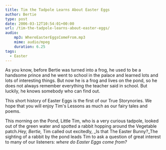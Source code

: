 ```yaml
---
title: Tim the Tadpole Learns About Easter Eggs
author: Bertie
type: post
date: 2006-03-12T10:54:01+00:00
url: /tim-the-tadpole-learns-about-easter-eggs/
audio: 
    mp3: WhereEasterEggsComeFrom.mp3
    mime: audio/mpeg
    duration: 6.25
tags:
  - Easter
---
```


As you know, before Bertie was turned into a frog, he used to be a handsome prince and he went to school in the palace and learned lots and lots of interesting things. But now he is a frog and lives on the pond, so he does not always remember everything the teacher said in school. But luckily, he knows somebody who can find out.

This short history of Easter Eggs is the first of our True Storynories. We hope that you will enjoy Tim's Lessons as much as our fairy tales and poems.

This morning on the Pond, Little Tim, who is a very curious tadpole, looked out of the green water and spotted a rabbit hopping around the Vegetable patch._Hey, Bertie,_ Tim called out excitedly, _Is that The Easter Bunny?_The sighting of a rabbit by the pond leads Tim to ask a question of great interest to many of our listeners: _where do Easter Eggs come from?_